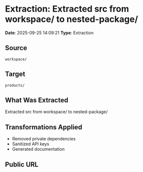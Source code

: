 # Extraction: Extracted src from workspace/ to nested-package/

**Date**: 2025-09-25 14:09:21
**Type**: Extraction

## Source
`workspace/`

## Target
`products/`

## What Was Extracted
Extracted src from workspace/ to nested-package/

## Transformations Applied
- Removed private dependencies
- Sanitized API keys
- Generated documentation

## Public URL

